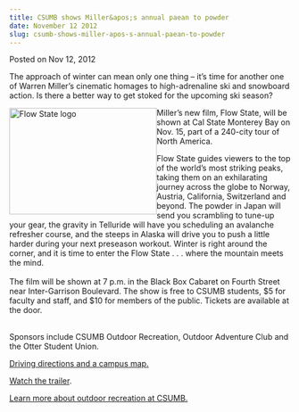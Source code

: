 ```yaml
---
title: CSUMB shows Miller&apos;s annual paean to powder
date: November 12 2012
slug: csumb-shows-miller-apos-s-annual-paean-to-powder
---
```





<span class="date">Posted on Nov 12, 2012    </span>
<p>The approach of winter can mean only one thing &#x2013; it&#x2019;s time for
another one of Warren Miller&#x2019;s cinematic homages to high-adrenaline
ski and snowboard action. Is there a better way to get stoked for
the upcoming ski season?</p>
<p><img alt="Flow State logo" src="http://news.csumb.edu/sites/default/files/65/attachments/news/images/flow_state_logo.jpeg" style="float:left; width:264px; height:191px">Miller&#x2019;s new film,
Flow State, will be shown at Cal State Monterey Bay on Nov. 15,
part of a 240-city tour of North America.</img></p>
<p>Flow State guides viewers to the top of the world&#x2019;s most
striking peaks, taking them on an exhilarating journey across the
globe to Norway, Austria, California, Switzerland and beyond. The
powder in Japan will send you scrambling to tune-up your gear, the
gravity in Telluride will have you scheduling an avalanche
refresher course, and the steeps in Alaska will drive you to push a
little harder during your next preseason workout. Winter is right
around the corner, and it is time to enter the Flow State . . .
where the mountain meets the mind.<br>
<br>
The film will be shown at 7 p.m. in the Black Box Cabaret on Fourth
Street near Inter-Garrison Boulevard. The show is free to CSUMB
students, $5 for faculty and staff, and $10 for members of the
public. Tickets are available at the door.</br></br></p>
<p>Sponsors include CSUMB Outdoor Recreation, Outdoor Adventure
Club and the Otter Student Union.</p>
<p><a href="http://csumb.edu/map" rel="nofollow">Driving directions
and a campus map.</a></p>
<p><a href="http://www.skinet.com/warrenmiller/" rel="nofollow">Watch the trailer</a>.</p>
<p><a href="http://csumb.edu/outdoor" rel="nofollow">Learn more
about outdoor recreation at CSUMB.</a></p>
<p><br>
&#xA0;</br></p>





